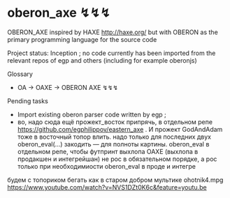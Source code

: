# oberon_axe ↯↯↯
OBERON_AXE inspired by HAXE http://haxe.org/ but with OBERON as the primary programming language for the source code

Project status: Inception ; no code currently has been imported from the relevant repos of egp and others (including for example oberonjs)

Glossary
 * OA → OAXE → OBERON AXE ↯↯↯

Pending tasks
 * Import existing oberon parser code written by egp ;
 * во, надо сюда ещё прожект_восток припрячь, в отдельном репе https://github.com/egphilippov/eastern_axe . И прожект GodAndAdam тоже в восточный топор влить. надо только для последних двух oberon_eval(…) закодить — для полноты картины. oberon_eval в отдельном репе, чтобы футпринт выхлопа OAXE (выхлопа в продакшен и интегрейшан) не рос в обязательном порядке, а рос только при необходимиости oberon_eval в проде и интегре
 
будем с топориком бегать как в старом добром мультике ohotnik4.mpg https://www.youtube.com/watch?v=NVS1DZt0K6c&feature=youtu.be
